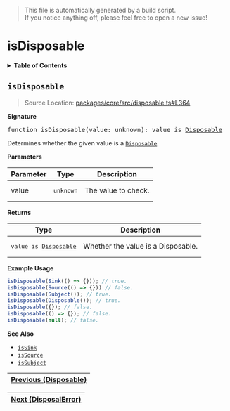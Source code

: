 > This file is automatically generated by a build script.<br>If you notice anything off, please feel free to open a new issue!

# isDisposable

<details><summary><b>Table of Contents</b></summary>

1. [<code>isDisposable</code>](#isDisposable)</details>

## <a name="isDisposable"></a><code>isDisposable</code>

> Source Location: [packages\/core\/src\/disposable.ts#L364](..\/..\/packages\/core\/src\/disposable.ts#L364)

<b>Signature</b>

<pre>function isDisposable(value: unknown): value is <a href="00-Disposable.md#Disposable-Interface">Disposable</a></pre>

Determines whether the given value is a <code>[Disposable](00-Disposable.md#Disposable)</code>.

<b>Parameters</b>

| Parameter | Type | Description |
| --- | --- | --- |
| value | <pre lang="ts">unknown</pre> | The value to check. |

<b>Returns</b>

| Type | Description |
| --- | --- |
| <pre>value is [Disposable](00-Disposable.md#Disposable-Interface)</pre> | Whether the value is a Disposable. |

<b>Example Usage</b>

```ts
isDisposable(Sink(() => {})); // true.
isDisposable(Source(() => {})) // false.
isDisposable(Subject()); // true.
isDisposable(Disposable()); // true.
isDisposable({}); // false.
isDisposable(() => {}); // false.
isDisposable(null); // false.
```

<b>See Also</b>

- <code>[isSink](..\/03-api-source\/03-isSink.md#isSink)</code>
- <code>[isSource](..\/03-api-source\/01-isSource.md#isSource)</code>
- <code>[isSubject](..\/05-api-subject\/01-isSubject.md#isSubject)</code><br>

| [Previous \(Disposable\)](00-Disposable.md#readme) |
| --- |

<div align="right">

| [Next \(DisposalError\)](02-DisposalError.md#readme) |
| --- |
</div>
